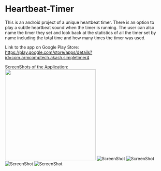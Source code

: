 # Heartbeat-Timer
This is an android project of a unique heartbeat timer.
There is an option to play a subtle heartbeat sound when the timer is running.
The user can also name the timer they set and look back at the statistics of all the timer set by name including the total time and how many times the timer was used.

Link to the app on Google Play Store: https://play.google.com/store/apps/details?id=com.armcomptech.akash.simpletimer4

ScreenShots of the Application:
<br>
<img src="https://github.com/akashmagnadia/Heartbeat-Timer/blob/master/Screenshots/Screenshot_20200618-201700.jpg" width="300">
![ScreenShot](https://github.com/akashmagnadia/Heartbeat-Timer/blob/master/Screenshots/Screenshot_20200618-201700.jpg)
![ScreenShot](https://github.com/akashmagnadia/Heartbeat-Timer/blob/master/Screenshots/Screenshot_20200618-235229.jpg)
![ScreenShot](https://github.com/akashmagnadia/Heartbeat-Timer/blob/master/Screenshots/Screenshot_20200618-235241.jpg)
![ScreenShot](https://github.com/akashmagnadia/Heartbeat-Timer/blob/master/Screenshots/Screenshot_20200618-235250.jpg)
